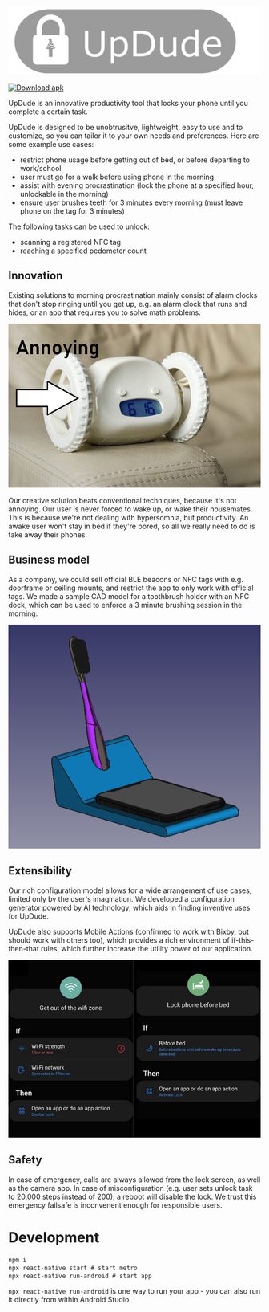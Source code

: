 <p align="center">

![banner](media/banner_dark.png)

[![Download apk](https://custom-icon-badges.herokuapp.com/badge/-Download-blue?style=for-the-badge&logo=download&logoColor=white "Download apk")](https://github.com/jakic12/UpDude/raw/master/stable.apk/)
</p>

UpDude is an innovative productivity tool that locks your phone until you complete a certain task.

UpDude is designed to be unobtrusitve, lightweight, easy to use and to customize, so you can tailor it to your own needs and preferences.
Here are some example use cases:
 * restrict phone usage before getting out of bed, or before departing to work/school
 * user must go for a walk before using phone in the morning
 * assist with evening procrastination (lock the phone at a specified hour, unlockable in the morning)
 * ensure user brushes teeth for 3 minutes every morning (must leave phone on the tag for 3 minutes)

The following tasks can be used to unlock:
 * scanning a registered NFC tag
 * reaching a specified pedometer count


## Innovation

Existing solutions to morning procrastination mainly consist of alarm clocks that don't stop ringing until you get up, e.g. an alarm clock that runs and hides, or an app that requires you to solve math problems.

![running alarm clock](demo/clocky.jpg)

Our creative solution beats conventional techniques, because it's not annoying. Our user is never forced to wake up, or wake their housemates. This is because we're not dealing with hypersomnia, but productivity. An awake user won't stay in bed if they're bored, so all we really need to do is take away their phones.


## Business model

As a company, we could sell official BLE beacons or NFC tags with e.g. doorframe or ceiling mounts, and restrict the app to only work with official tags. We made a sample CAD model for a toothbrush holder with an NFC dock, which can be used to enforce a 3 minute brushing session in the morning.

![toothbrush](demo/toothbrush.png)


## Extensibility

Our rich configuration model allows for a wide arrangement of use cases, limited only by the user's imagination. We developed a configuration generator powered by AI technology, which aids in finding inventive uses for UpDude.

UpDude also supports Mobile Actions (confirmed to work with Bixby, but should work with others too), which provides a rich environment of if-this-then-that rules, which further increase the utility power of our application.

![bixby routines](demo/bixby.png)

## Safety

In case of emergency, calls are always allowed from the lock screen, as well as the camera app.
In case of misconfiguration (e.g. user sets unlock task to 20.000 steps instead of 200), a reboot will disable the lock. We trust this emergency failsafe is inconvenent enough for responsible users.


# Development

```
npm i
npx react-native start # start metro
npx react-native run-android # start app
```

`npx react-native run-android` is one way to run your app - you can also run it directly from within Android Studio.
